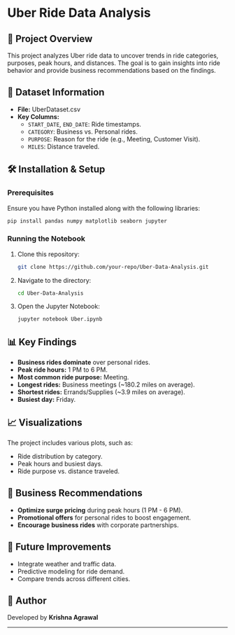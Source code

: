 # Uber Ride Data Analysis

## 📌 Project Overview
This project analyzes Uber ride data to uncover trends in ride categories, purposes, peak hours, and distances. The goal is to gain insights into ride behavior and provide business recommendations based on the findings.

## 📂 Dataset Information
- **File:** UberDataset.csv
- **Key Columns:**
  - `START_DATE`, `END_DATE`: Ride timestamps.
  - `CATEGORY`: Business vs. Personal rides.
  - `PURPOSE`: Reason for the ride (e.g., Meeting, Customer Visit).
  - `MILES`: Distance traveled.

## 🛠️ Installation & Setup
### Prerequisites
Ensure you have Python installed along with the following libraries:
```bash
pip install pandas numpy matplotlib seaborn jupyter
```
### Running the Notebook
1. Clone this repository:
   ```bash
   git clone https://github.com/your-repo/Uber-Data-Analysis.git
   ```
2. Navigate to the directory:
   ```bash
   cd Uber-Data-Analysis
   ```
3. Open the Jupyter Notebook:
   ```bash
   jupyter notebook Uber.ipynb
   ```

## 📊 Key Findings
- **Business rides dominate** over personal rides.
- **Peak ride hours:** 1 PM to 6 PM.
- **Most common ride purpose:** Meeting.
- **Longest rides:** Business meetings (~180.2 miles on average).
- **Shortest rides:** Errands/Supplies (~3.9 miles on average).
- **Busiest day:** Friday.

## 📈 Visualizations
The project includes various plots, such as:
- Ride distribution by category.
- Peak hours and busiest days.
- Ride purpose vs. distance traveled.

## 📌 Business Recommendations
- **Optimize surge pricing** during peak hours (1 PM - 6 PM).
- **Promotional offers** for personal rides to boost engagement.
- **Encourage business rides** with corporate partnerships.

## 🔮 Future Improvements
- Integrate weather and traffic data.
- Predictive modeling for ride demand.
- Compare trends across different cities.

## 📝 Author
Developed by **Krishna Agrawal**

---
